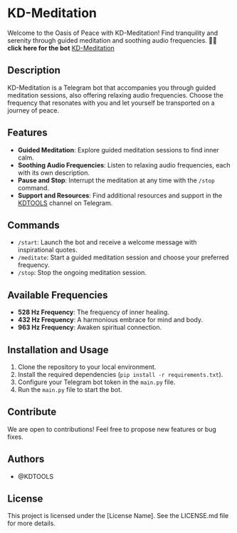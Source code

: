 # KD-Meditation

Welcome to the Oasis of Peace with KD-Meditation! Find tranquility and serenity through guided meditation and soothing audio frequencies. 🌿✨ **click here for the bot** [KD-Meditation](http://t.me/KDMEDITATIONBOT)

## Description

KD-Meditation is a Telegram bot that accompanies you through guided meditation sessions, also offering relaxing audio frequencies. Choose the frequency that resonates with you and let yourself be transported on a journey of peace.

## Features

- **Guided Meditation**: Explore guided meditation sessions to find inner calm.
- **Soothing Audio Frequencies**: Listen to relaxing audio frequencies, each with its own description.
- **Pause and Stop**: Interrupt the meditation at any time with the `/stop` command.
- **Support and Resources**: Find additional resources and support in the [KDTOOLS](http://t.me/KDTOOLS) channel on Telegram.

## Commands

- `/start`: Launch the bot and receive a welcome message with inspirational quotes.
- `/meditate`: Start a guided meditation session and choose your preferred frequency.
- `/stop`: Stop the ongoing meditation session.

## Available Frequencies

- **528 Hz Frequency**: The frequency of inner healing.
- **432 Hz Frequency**: A harmonious embrace for mind and body.
- **963 Hz Frequency**: Awaken spiritual connection.

## Installation and Usage

1. Clone the repository to your local environment.
2. Install the required dependencies (`pip install -r requirements.txt`).
3. Configure your Telegram bot token in the `main.py` file.
4. Run the `main.py` file to start the bot.

## Contribute

We are open to contributions! Feel free to propose new features or bug fixes.

## Authors

- @KDTOOLS

## License

This project is licensed under the [License Name]. See the LICENSE.md file for more details.


